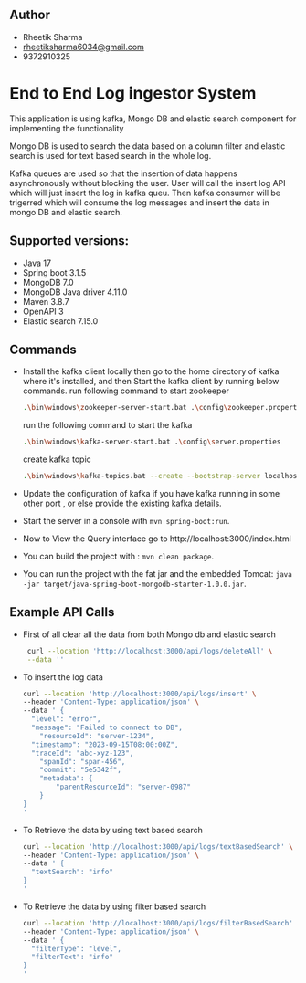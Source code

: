 ## Author
- Rheetik Sharma
- rheetiksharma6034@gmail.com
- 9372910325

  
# End to End Log ingestor System


This application is using kafka, Mongo DB and elastic search component for implementing the functionality

Mongo DB is used to search the data based on a column filter and elastic search is used for text based search in the whole log.

Kafka queues are used so that the insertion of data happens asynchronously without blocking the user. User will call the insert log API which will just insert the log in kafka queu. Then kafka consumer will be trigerred which will consume the log messages and insert the data in mongo DB and elastic search.

## Supported versions:

- Java 17
- Spring boot 3.1.5
- MongoDB 7.0
- MongoDB Java driver 4.11.0
- Maven 3.8.7
- OpenAPI 3
- Elastic search 7.15.0


## Commands


- Install the kafka client locally then go to the home directory of kafka where it's installed, and then Start the kafka client by running below commands.
    run following command to start zookeeper
    ```bash
    .\bin\windows\zookeeper-server-start.bat .\config\zookeeper.properties
    ```

    run the following command to start the kafka
    ```bash
    .\bin\windows\kafka-server-start.bat .\config\server.properties
    ```

    create kafka topic
    ```bash
    .\bin\windows\kafka-topics.bat --create --bootstrap-server localhost:9092 --replication-factor 1 --partitions 3 --topic log-topic
    ```
- Update the configuration of kafka if you have kafka running in some other port , or else provide the existing kafka details.
- Start the server in a console with `mvn spring-boot:run`.
- Now to View the Query interface go to http://localhost:3000/index.html
- You can build the project with : `mvn clean package`.
- You can run the project with the fat jar and the embedded Tomcat: `java -jar target/java-spring-boot-mongodb-starter-1.0.0.jar`.

## Example API Calls

 - First of all clear all the data from both Mongo db and elastic search
     ```bash
      curl --location 'http://localhost:3000/api/logs/deleteAll' \
      --data ''
     ```

 - To insert the log data 
    ```bash
    curl --location 'http://localhost:3000/api/logs/insert' \
    --header 'Content-Type: application/json' \
    --data ' {
      "level": "error",
      "message": "Failed to connect to DB",
        "resourceId": "server-1234",
      "timestamp": "2023-09-15T08:00:00Z",
      "traceId": "abc-xyz-123",
        "spanId": "span-456",
        "commit": "5e5342f",
        "metadata": {
            "parentResourceId": "server-0987"
        }
    }
    '
    ```

  - To Retrieve the data by using text based search
      ```bash
      curl --location 'http://localhost:3000/api/logs/textBasedSearch' \
      --header 'Content-Type: application/json' \
      --data ' {
        "textSearch": "info"
      }
      '
      ```

        
  - To Retrieve the data by using filter based search
      ```bash
      curl --location 'http://localhost:3000/api/logs/filterBasedSearch' \
      --header 'Content-Type: application/json' \
      --data ' {
        "filterType": "level",
        "filterText": "info"
      }
      '
      ```

